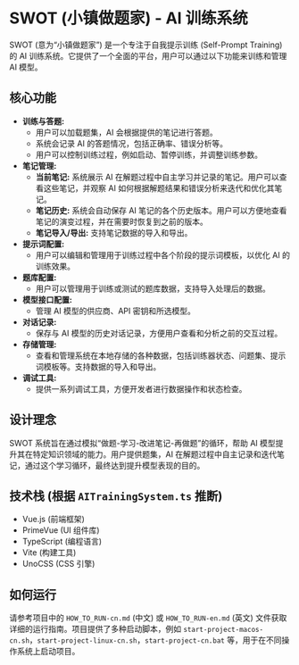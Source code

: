 # SWOT (小镇做题家) - AI 训练系统

SWOT (意为“小镇做题家”) 是一个专注于自我提示训练 (Self-Prompt Training) 的 AI 训练系统。它提供了一个全面的平台，用户可以通过以下功能来训练和管理 AI 模型。

## 核心功能

*   **训练与答题:**
    *   用户可以加载题集，AI 会根据提供的笔记进行答题。
    *   系统会记录 AI 的答题情况，包括正确率、错误分析等。
    *   用户可以控制训练过程，例如启动、暂停训练，并调整训练参数。
*   **笔记管理:**
    *   **当前笔记:** 系统展示 AI 在解题过程中自主学习并记录的笔记。用户可以查看这些笔记，并观察 AI 如何根据解题结果和错误分析来迭代和优化其笔记。
    *   **笔记历史:** 系统会自动保存 AI 笔记的各个历史版本。用户可以方便地查看笔记的演变过程，并在需要时恢复到之前的版本。
    *   **笔记导入/导出:** 支持笔记数据的导入和导出。
*   **提示词配置:**
    *   用户可以编辑和管理用于训练过程中各个阶段的提示词模板，以优化 AI 的训练效果。
*   **题库配置:**
    *   用户可以管理用于训练或测试的题库数据，支持导入处理后的数据。
*   **模型接口配置:**
    *   管理 AI 模型的供应商、API 密钥和所选模型。
*   **对话记录:**
    *   保存与 AI 模型的历史对话记录，方便用户查看和分析之前的交互过程。
*   **存储管理:**
    *   查看和管理系统在本地存储的各种数据，包括训练器状态、问题集、提示词模板等。支持数据的导入和导出。
*   **调试工具:**
    *   提供一系列调试工具，方便开发者进行数据操作和状态检查。

## 设计理念

SWOT 系统旨在通过模拟“做题-学习-改进笔记-再做题”的循环，帮助 AI 模型提升其在特定知识领域的能力。用户提供题集，AI 在解题过程中自主记录和迭代笔记，通过这个学习循环，最终达到提升模型表现的目的。

## 技术栈 (根据 `AITrainingSystem.ts` 推断)

*   Vue.js (前端框架)
*   PrimeVue (UI 组件库)
*   TypeScript (编程语言)
*   Vite (构建工具)
*   UnoCSS (CSS 引擎)

## 如何运行

请参考项目中的 `HOW_TO_RUN-cn.md` (中文) 或 `HOW_TO_RUN-en.md` (英文) 文件获取详细的运行指南。项目提供了多种启动脚本，例如 `start-project-macos-cn.sh`，`start-project-linux-cn.sh`，`start-project-cn.bat` 等，用于在不同操作系统上启动项目。
